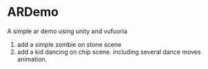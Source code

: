 # ARDemo

A simple ar demo using unity and vufuoria

1. add a simple zombie on stone scene
2. add a kid dancing on chip scene. including several dance moves animation.